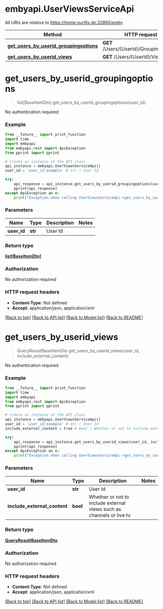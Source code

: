 # embyapi.UserViewsServiceApi

All URIs are relative to *https://home.ourflix.de:32865/emby*

Method | HTTP request | Description
------------- | ------------- | -------------
[**get_users_by_userid_groupingoptions**](UserViewsServiceApi.md#get_users_by_userid_groupingoptions) | **GET** /Users/{UserId}/GroupingOptions | 
[**get_users_by_userid_views**](UserViewsServiceApi.md#get_users_by_userid_views) | **GET** /Users/{UserId}/Views | 

# **get_users_by_userid_groupingoptions**
> list[BaseItemDto] get_users_by_userid_groupingoptions(user_id)



No authentication required

### Example
```python
from __future__ import print_function
import time
import embyapi
from embyapi.rest import ApiException
from pprint import pprint

# create an instance of the API class
api_instance = embyapi.UserViewsServiceApi()
user_id = 'user_id_example' # str | User Id

try:
    api_response = api_instance.get_users_by_userid_groupingoptions(user_id)
    pprint(api_response)
except ApiException as e:
    print("Exception when calling UserViewsServiceApi->get_users_by_userid_groupingoptions: %s\n" % e)
```

### Parameters

Name | Type | Description  | Notes
------------- | ------------- | ------------- | -------------
 **user_id** | **str**| User Id | 

### Return type

[**list[BaseItemDto]**](BaseItemDto.md)

### Authorization

No authorization required

### HTTP request headers

 - **Content-Type**: Not defined
 - **Accept**: application/json, application/xml

[[Back to top]](#) [[Back to API list]](../README.md#documentation-for-api-endpoints) [[Back to Model list]](../README.md#documentation-for-models) [[Back to README]](../README.md)

# **get_users_by_userid_views**
> QueryResultBaseItemDto get_users_by_userid_views(user_id, include_external_content)



No authentication required

### Example
```python
from __future__ import print_function
import time
import embyapi
from embyapi.rest import ApiException
from pprint import pprint

# create an instance of the API class
api_instance = embyapi.UserViewsServiceApi()
user_id = 'user_id_example' # str | User Id
include_external_content = true # bool | Whether or not to include external views such as channels or live tv

try:
    api_response = api_instance.get_users_by_userid_views(user_id, include_external_content)
    pprint(api_response)
except ApiException as e:
    print("Exception when calling UserViewsServiceApi->get_users_by_userid_views: %s\n" % e)
```

### Parameters

Name | Type | Description  | Notes
------------- | ------------- | ------------- | -------------
 **user_id** | **str**| User Id | 
 **include_external_content** | **bool**| Whether or not to include external views such as channels or live tv | 

### Return type

[**QueryResultBaseItemDto**](QueryResultBaseItemDto.md)

### Authorization

No authorization required

### HTTP request headers

 - **Content-Type**: Not defined
 - **Accept**: application/json, application/xml

[[Back to top]](#) [[Back to API list]](../README.md#documentation-for-api-endpoints) [[Back to Model list]](../README.md#documentation-for-models) [[Back to README]](../README.md)

